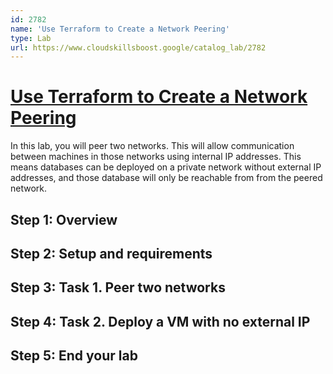 ```yaml
---
id: 2782
name: 'Use Terraform to Create a Network Peering'
type: Lab
url: https://www.cloudskillsboost.google/catalog_lab/2782
---
```


# [Use Terraform to Create a Network Peering](https://www.cloudskillsboost.google/catalog_lab/2782)

In this lab, you will peer two networks. This will allow communication between machines in those networks using internal IP addresses. This means databases can be deployed on a private network without external IP addresses, and those database will only be reachable from from the peered network.

## Step 1: Overview

## Step 2: Setup and requirements

## Step 3: Task 1. Peer two networks

## Step 4: Task 2. Deploy a VM with no external IP

## Step 5: End your lab
